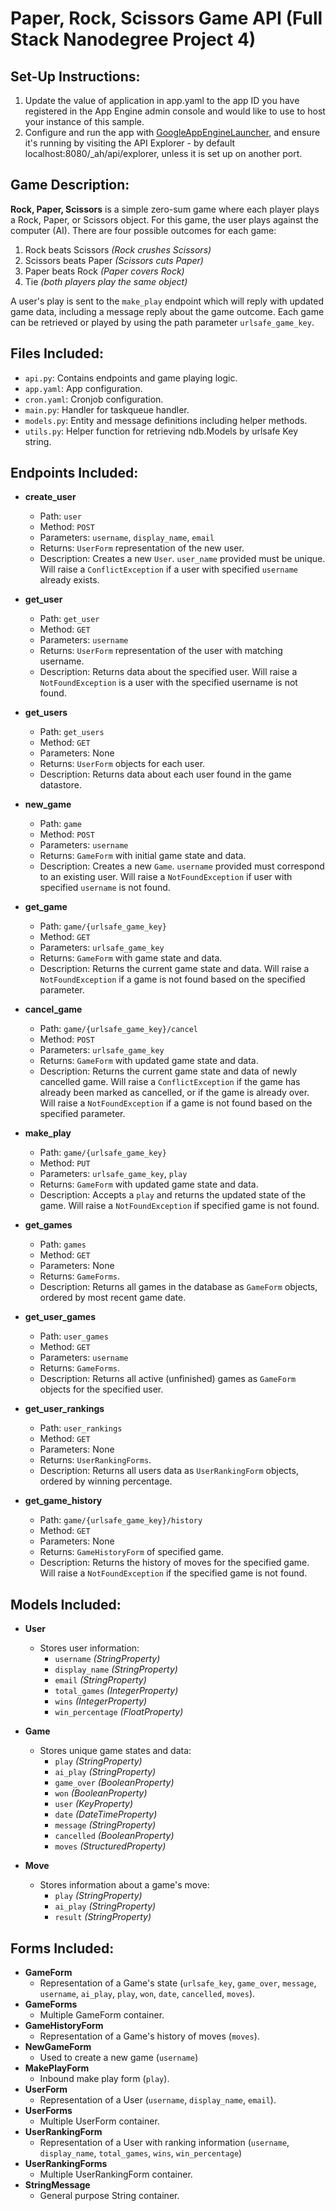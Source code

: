 # Paper, Rock, Scissors Game API (Full Stack Nanodegree Project 4)

## Set-Up Instructions:
1.  Update the value of application in app.yaml to the app ID you have registered
 in the App Engine admin console and would like to use to host your instance of this sample.
2.  Configure and run the app with [GoogleAppEngineLauncher](https://cloud.google.com/appengine/downloads), and ensure it's running by visiting the API Explorer - by default localhost:8080/_ah/api/explorer, unless it is set up on another port.
 
 

## Game Description:
**Rock, Paper, Scissors** is a simple zero-sum game where each player plays a Rock,
Paper, or Scissors object. For this game, the user plays against the computer (AI).
There are four possible outcomes for each game:

1. Rock beats Scissors _(Rock crushes Scissors)_
2. Scissors beats Paper _(Scissors cuts Paper)_
3. Paper beats Rock _(Paper covers Rock)_
4. Tie _(both players play the same object)_

A user's play is sent to the `make_play` endpoint which will reply with updated
game data, including a message reply about the game outcome. Each game can be
retrieved or played by using the path parameter `urlsafe_game_key`.

## Files Included:
 - `api.py`: Contains endpoints and game playing logic.
 - `app.yaml`: App configuration.
 - `cron.yaml`: Cronjob configuration.
 - `main.py`: Handler for taskqueue handler.
 - `models.py`: Entity and message definitions including helper methods.
 - `utils.py`: Helper function for retrieving ndb.Models by urlsafe Key string.

## Endpoints Included:
 - **create_user**
    - Path: `user`
    - Method: `POST`
    - Parameters: `username`, `display_name`, `email`
    - Returns: `UserForm` representation of the new user.
    - Description: Creates a new `User`. `user_name` provided must be unique.
    Will raise a `ConflictException` if a user with specified `username`
    already exists.

 - **get_user**
    - Path: `get_user`
    - Method: `GET`
    - Parameters: `username`
    - Returns: `UserForm` representation of the user with matching username.
    - Description: Returns data about the specified user. Will raise a
    `NotFoundException` is a user with the specified username is not found.

 - **get_users**
    - Path: `get_users`
    - Method: `GET`
    - Parameters: None
    - Returns: `UserForm` objects for each user.
    - Description: Returns data about each user found in the game datastore.
    
 - **new_game**
    - Path: `game`
    - Method: `POST`
    - Parameters: `username`
    - Returns: `GameForm` with initial game state and data.
    - Description: Creates a new `Game`. `username` provided must correspond to an
    existing user. Will raise a `NotFoundException` if user with specified
    `username` is not found.
     
 - **get_game**
    - Path: `game/{urlsafe_game_key}`
    - Method: `GET`
    - Parameters: `urlsafe_game_key`
    - Returns: `GameForm` with game state and data.
    - Description: Returns the current game state and data. Will raise a
    `NotFoundException` if a game is not found based on the specified parameter.

 - **cancel_game**
    - Path: `game/{urlsafe_game_key}/cancel`
    - Method: `POST`
    - Parameters: `urlsafe_game_key`
    - Returns: `GameForm` with updated game state and data.
    - Description: Returns the current game state and data of newly cancelled
    game. Will raise a `ConflictException` if the game has already been marked
    as cancelled, or if the game is already over. Will raise a `NotFoundException`
    if a game is not found based on the specified parameter.
    
 - **make_play**
    - Path: `game/{urlsafe_game_key}`
    - Method: `PUT`
    - Parameters: `urlsafe_game_key`, `play`
    - Returns: `GameForm` with updated game state and data.
    - Description: Accepts a `play` and returns the updated state of the game.
    Will raise a `NotFoundException` if specified game is not found.
    
 - **get_games**
    - Path: `games`
    - Method: `GET`
    - Parameters: None
    - Returns: `GameForms`.
    - Description: Returns all games in the database as `GameForm` objects,
    ordered by most recent game date.

 - **get_user_games**
    - Path: `user_games`
    - Method: `GET`
    - Parameters: `username`
    - Returns: `GameForms`.
    - Description: Returns all active (unfinished) games as `GameForm` objects
    for the specified user.
    
 - **get_user_rankings**
    - Path: `user_rankings`
    - Method: `GET`
    - Parameters: None
    - Returns: `UserRankingForms`. 
    - Description: Returns all users data as `UserRankingForm` objects, ordered
    by winning percentage.
    
 - **get_game_history**
    - Path: `game/{urlsafe_game_key}/history`
    - Method: `GET`
    - Parameters: None
    - Returns: `GameHistoryForm` of specified game.
    - Description: Returns the history of moves for the specified game.
    Will raise a `NotFoundException` if the specified game is not found.


## Models Included:
 - **User**
    - Stores user information: 
       - `username` _(StringProperty)_
       - `display_name` _(StringProperty)_
       - `email` _(StringProperty)_
       - `total_games` _(IntegerProperty)_
       - `wins` _(IntegerProperty)_
       - `win_percentage` _(FloatProperty)_
    
 - **Game**
    - Stores unique game states and data:
       - `play` _(StringProperty)_
       - `ai_play` _(StringProperty)_
       - `game_over` _(BooleanProperty)_
       - `won` _(BooleanProperty)_
       - `user` _(KeyProperty)_
       - `date` _(DateTimeProperty)_
       - `message` _(StringProperty)_
       - `cancelled` _(BooleanProperty)_
       - `moves` _(StructuredProperty)_
    
 - **Move**
    - Stores information about a game's move:
       - `play` _(StringProperty)_
       - `ai_play` _(StringProperty)_
       - `result` _(StringProperty)_

    
## Forms Included:
 - **GameForm**
    - Representation of a Game's state (`urlsafe_key`, `game_over`, `message`,
    `username`, `ai_play`, `play`, `won`, `date`, `cancelled`, `moves`).
 - **GameForms**
    - Multiple GameForm container.
 - **GameHistoryForm**
    - Representation of a Game's history of moves (`moves`).
 - **NewGameForm**
    - Used to create a new game (`username`)
 - **MakePlayForm**
    - Inbound make play form (`play`).
 - **UserForm**
    - Representation of a User (`username`, `display_name`, `email`).
 - **UserForms**
    - Multiple UserForm container.
 - **UserRankingForm**
    - Representation of a User with ranking information (`username`,
    `display_name`, `total_games`, `wins`, `win_percentage`)
 - **UserRankingForms**
    - Multiple UserRankingForm container.
 - **StringMessage**
    - General purpose String container.
